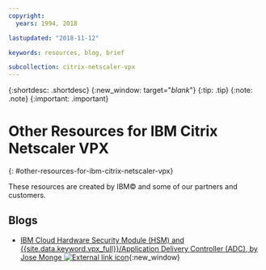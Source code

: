 ```yaml
---
copyright:
  years: 1994, 2018

lastupdated: "2018-11-12"

keywords: resources, blog, brief

subcollection: citrix-netscaler-vpx
---
```


{:shortdesc: .shortdesc}
{:new_window: target="_blank_"}
{:tip: .tip}
{:note: .note}
{:important: .important}

# Other Resources for IBM Citrix Netscaler VPX
{: #other-resources-for-ibm-citrix-netscaler-vpx}

These resources are created by IBM© and some of our partners and customers.

## Blogs

 * [IBM Cloud Hardware Security Module (HSM) and {{site.data.keyword.vpx_full}}/Application Delivery Controller (ADC), by Jose Monge ![External link icon](../../icons/launch-glyph.svg "External link icon")](https://www.ibm.com/blogs/bluemix/2018/11/deploy-ssl-offload-in-citrix-netscaler-vpx-adc-using-ibm-cloud-hsm/){:new_window}
